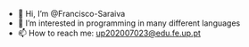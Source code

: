 - 👋 Hi, I’m @Francisco-Saraiva
- 👀 I’m interested in programming in many different languages
- 📫 How to reach me: up202007023@edu.fe.up.pt
